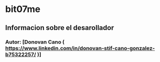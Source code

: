 # bit07me

## Informacion sobre el desarollador 

### Autor: [Donovan Cano ( https://www.linkedin.com/in/donovan-stif-cano-gonzalez-b75322257/ )]